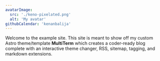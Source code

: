 ```yaml
---
avatarImage:
  src: './keno-pixelated.png'
  alt: 'My avatar'
githubCalendar: 'kenanbalija'
---
```


Welcome to the example site. This site is meant to show off my custom Astro theme/template **MultiTerm** which creates a coder-ready blog complete with an interactive theme changer, RSS, sitemap, tagging, and markdown extensions.
